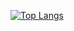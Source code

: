 [![Top Langs](https://github-readme-stats.vercel.app/api/top-langs/?username=AndyWang505&layout=compact&langs_count=8&theme=solarized-light)](https://github.com/anuraghazra/github-readme-stats)
